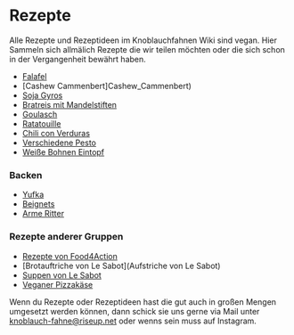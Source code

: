 # Rezepte

Alle Rezepte und Rezeptideen im Knoblauchfahnen Wiki sind vegan. Hier Sammeln sich allmälich Rezepte die wir teilen möchten oder die sich schon in der Vergangenheit bewährt haben.

<!--- ![](images/KF_Kelle.png) --->

* [Falafel](Falafel)
* [Cashew Cammenbert]Cashew_Cammenbert)
* [Soja Gyros](Soya_Gyros)
* [Bratreis mit Mandelstiften]()
* [Goulasch]()
* [Ratatouille](Ratatouille)
* [Chili con Verduras]()
* [Verschiedene Pesto]()
* [Weiße Bohnen Eintopf]()

### Backen

* [Yufka](Yufka)
* [Beignets](Beignets)
* [Arme Ritter](Arme_Ritter)

### Rezepte anderer Gruppen

* [Rezepte von Food4Action](https://food4action.noblogs.org/rezepte/)
* [Brotauftriche von Le Sabot](Aufstriche von Le Sabot)
* [Suppen von Le Sabot](https://lesabot.org/?page_id=180)
* [Veganer Pizzakäse](https://wechange.de/group/knoblauchfahne-2/document/veganer-pizzakaese/)


Wenn du Rezepte oder Rezeptideen hast die gut auch in großen Mengen umgesetzt werden können, dann schick sie uns gerne via Mail unter knoblauch-fahne@riseup.net oder wenns sein muss auf Instagram.

